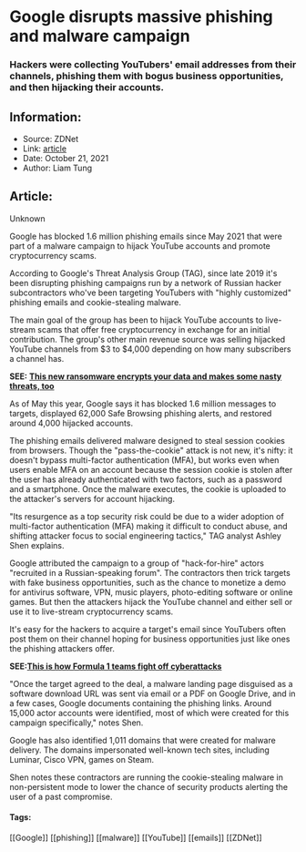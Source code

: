 # Google disrupts massive phishing and malware campaign
### Hackers were collecting YouTubers' email addresses from their channels, phishing them with bogus business opportunities, and then hijacking their accounts.

## Information:
+ Source: ZDNet
+ Link: [article](https://www.zdnet.com/article/google-disrupts-massive-phishing-and-malware-campaign/)
+ Date: October 21, 2021
+ Author: Liam Tung


## Article:
Unknown

Google has blocked 1.6 million phishing emails since May 2021 that were part of a malware campaign to hijack YouTube accounts and promote cryptocurrency scams. 

According to Google's Threat Analysis Group (TAG), since late 2019 it's been disrupting phishing campaigns run by a network of Russian hacker subcontractors who've been targeting YouTubers with "highly customized" phishing emails and cookie-stealing malware. 


The main goal of the group has been to hijack YouTube accounts to live-stream scams that offer free cryptocurrency in exchange for an initial contribution. The group's other main revenue source was selling hijacked YouTube channels from $3 to $4,000 depending on how many subscribers a channel has. 

**SEE:** [**This new ransomware encrypts your data and makes some nasty threats, too**](https://www.zdnet.com/article/this-new-ransomware-encrypts-your-data-and-makes-some-nasty-threats-too/)

As of May this year, Google says it has blocked 1.6 million messages to targets, displayed 62,000 Safe Browsing phishing alerts, and restored around 4,000 hijacked accounts.   

The phishing emails delivered malware designed to steal session cookies from browsers. Though the "pass-the-cookie" attack is not new, it's nifty: it doesn't bypass multi-factor authentication (MFA), but works even when users enable MFA on an account because the session cookie is stolen after the user has already authenticated with two factors, such as a password and a smartphone. Once the malware executes, the cookie is uploaded to the attacker's servers for account hijacking.

"Its resurgence as a top security risk could be due to a wider adoption of multi-factor authentication (MFA) making it difficult to conduct abuse, and shifting attacker focus to social engineering tactics," TAG analyst Ashley Shen explains. 






Google attributed the campaign to a group of "hack-for-hire" actors "recruited in a Russian-speaking forum". The contractors then trick targets with fake business opportunities, such as the chance to monetize a demo for antivirus software, VPN, music players, photo-editing software or online games. But then the attackers hijack the YouTube channel and either sell or use it to live-stream cryptocurrency scams. 


It's easy for the hackers to acquire a target's email since YouTubers often post them on their channel hoping for business opportunities just like ones the phishing attackers offer.   

**SEE:**[**This is how Formula 1 teams fight off cyberattacks**](https://www.zdnet.com/article/this-is-how-formula-1-teams-fight-off-cyberattacks/)

"Once the target agreed to the deal, a malware landing page disguised as a software download URL was sent via email or a PDF on Google Drive, and in a few cases, Google documents containing the phishing links. Around 15,000 actor accounts were identified, most of which were created for this campaign specifically," notes Shen. 

Google has also identified 1,011 domains that were created for malware delivery. The domains impersonated well-known tech sites, including Luminar, Cisco VPN, games on Steam. 

Shen notes these contractors are running the cookie-stealing malware in non-persistent mode to lower the chance of security products alerting the user of a past compromise. 





#### Tags:
[[Google]] [[phishing]] [[malware]] [[YouTube]] [[emails]] [[ZDNet]]
